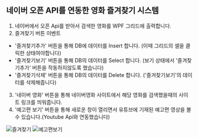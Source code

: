 ## 네이버 오픈 API를 연동한 영화 즐겨찾기 시스템
1. 네이버에서 오픈 Api를 받아서 검색한 영화를 WPF 그리드에 출력합니다.
2. 즐겨찾기 버튼 이벤트
- '즐겨찾기추가' 버튼을 통해 DB에 데이터를 Insert 합니다. (이때 그리드의 셀을 클릭한 상태여야합니다)
- '즐겨찾기보기' 버튼을 통해 DB의 데이터를 Select 합니다. (보기 상태에서 '즐겨찾기추가' 버튼을 작동하지않도록 했습니다)
- '즐겨찾기삭제' 버튼을 통해 DB의 데이터를 Delete 합니다. ('즐겨찾기보기'의 데이터를 삭제해줍니다)
3. '네이버 영화' 버튼을 통해 네이버영화 사이트에서 해당 영화를 검색했을때의 사이트 링크를 띄워줍니다.
4. '예고편 보기' 버튼을 통해 새로운 창이 열리면서 유튜브에 기재된 예고편 영상을 볼 수 있습니다.(Youtube Api와 연동했습니다)

![즐겨찾기](https://github.com/SeoDongWoo1216/MiniProject_Desktop/blob/main/WPFMiniProject/210401_NaverMovieFinderApp/result_Image/210401_NaverMovieFinderApp_result_001.gif "즐겨찾기 이벤트(인셉션검색으로 시작)")
![예고편보기](https://github.com/SeoDongWoo1216/MiniProject_Desktop/blob/main/WPFMiniProject/210401_NaverMovieFinderApp/result_Image/210401_NaverMovieFinderApp_result_002.gif "예고편(예고편보기 버튼으로 시작)")
